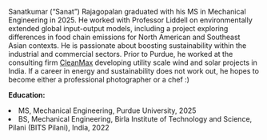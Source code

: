 Sanatkumar (“Sanat”) Rajagopalan graduated with his MS in Mechanical Engineering in 2025. He worked with Professor Liddell on environmentally extended global input-output models, including a project exploring differences in food chain emissions for North American and Southeast Asian contexts. He is passionate about boosting sustainability within the industrial and commercial sectors. Prior to Purdue, he worked at the consulting firm [CleanMax]( https://www.cleanmax.com/) developing utility scale wind and solar projects in India. If a career in energy and sustainability does not work out, he hopes to become either a professional photographer or a chef :)

<strong>Education:</strong>
<li>MS, Mechanical Engineering, Purdue University, 2025</li>
<li>BS, Mechanical Engineering, Birla Institute of Technology and Science, Pilani (BITS Pilani), India, 2022</li>




